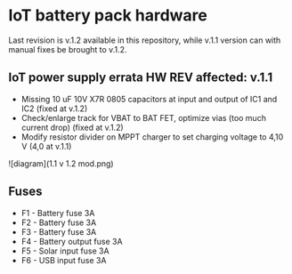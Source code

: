 # IoT battery pack hardware
Last revision is v.1.2 available in this repository, while v.1.1 version can with manual fixes be brought to v.1.2.

## IoT power supply errata HW REV affected: v.1.1

- Missing 10 uF 10V X7R 0805 capacitors at input and output of IC1 and IC2 (fixed at v.1.2)
- Check/enlarge track for VBAT to BAT FET, optimize vias (too much current drop) (fixed at v.1.2)
- Modify resistor divider on MPPT charger to set charging voltage to 4,10 V (4,0 at v.1.1)

![diagram](1.1 v 1.2 mod.png)

## Fuses
 * F1 - Battery fuse 3A
 * F2 - Battery fuse 3A
 * F3 - Battery fuse 3A
 * F4 - Battery output fuse 3A
 * F5 - Solar input fuse 3A
 * F6 - USB input fuse 3A

